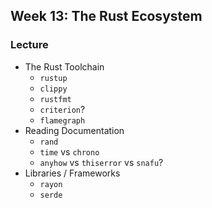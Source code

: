 ## Week 13: The Rust Ecosystem

### Lecture

- The Rust Toolchain
    - `rustup`
    - `clippy`
    - `rustfmt`
    - `criterion`?
    - `flamegraph`
- Reading Documentation
    - `rand`
    - `time` vs `chrono`
    - `anyhow` vs `thiserror` vs `snafu`?
- Libraries / Frameworks
    - `rayon`
    - `serde`

